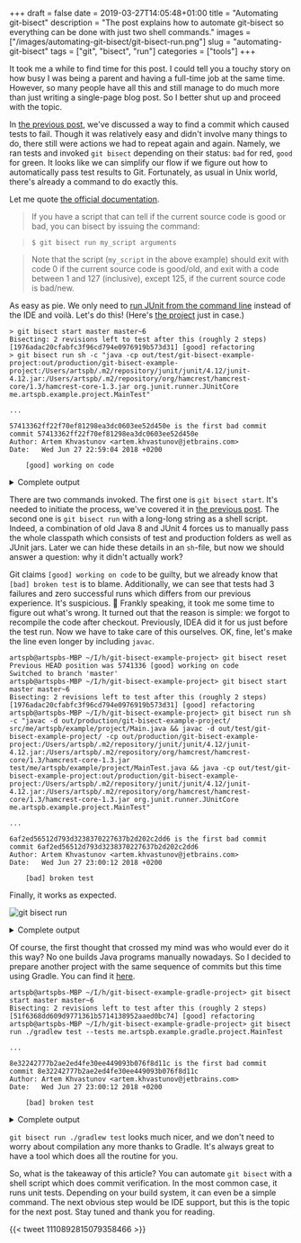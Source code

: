 +++ 
draft = false
date = 2019-03-27T14:05:48+01:00
title = "Automating git-bisect"
description = "The post explains how to automate git-bisect so everything can be done with just two shell commands."
images = ["/images/automating-git-bisect/git-bisect-run.png"]
slug = "automating-git-bisect" 
tags = ["git", "bisect", "run"]
categories = ["tools"]
+++

It took me a while to find time for this post. I could tell you a touchy story on how busy I was being a parent and having a full-time job at the same time. However, so many people have all this and still manage to do much more than just writing a single-page blog post. So I better shut up and proceed with the topic.

In [the previous post](/posts/git-bisect-to-the-rescue/), we've discussed a way to find a commit which caused tests to fail. Though it was relatively easy and didn't involve many things to do, there still were actions we had to repeat again and again. Namely, we ran tests and invoked `git bisect` depending on their status: `bad` for red, `good` for green. It looks like we can simplify our flow if we figure out how to automatically pass test results to Git. Fortunately, as usual in Unix world, there's already a command to do exactly this.

Let me quote [the official documentation](https://git-scm.com/docs/git-bisect#_bisect_run).

>If you have a script that can tell if the current source code is good or bad, you can bisect by issuing the command:

>`$ git bisect run my_script arguments`

>Note that the script (`my_script` in the above example) should exit with code 0 if the current source code is good/old, and exit with a code between 1 and 127 (inclusive), except 125, if the current source code is bad/new.

As easy as pie. We only need to [run JUnit from the command line](https://stackoverflow.com/questions/2235276/how-to-run-junit-test-cases-from-the-command-line) instead of the IDE and voilà. Let's do this! (Here's [the project](https://github.com/artspb/git-bisect-example-project) just in case.)

```
> git bisect start master master~6
Bisecting: 2 revisions left to test after this (roughly 2 steps)
[1976adac20cfabfc3f96cd794e0976919b573d31] [good] refactoring
> git bisect run sh -c "java -cp out/test/git-bisect-example-project:out/production/git-bisect-example-project:/Users/artspb/.m2/repository/junit/junit/4.12/junit-4.12.jar:/Users/artspb/.m2/repository/org/hamcrest/hamcrest-core/1.3/hamcrest-core-1.3.jar org.junit.runner.JUnitCore me.artspb.example.project.MainTest"

...

57413362ff22f70ef81298ea3dc0603ee52d450e is the first bad commit
commit 57413362ff22f70ef81298ea3dc0603ee52d450e
Author: Artem Khvastunov <artem.khvastunov@jetbrains.com>
Date:   Wed Jun 27 22:59:04 2018 +0200

    [good] working on code
```

<details><summary>Complete output</summary>

```
artspb@artspbs-MBP ~/I/h/git-bisect-example-project> git bisect start master master~6
Bisecting: 2 revisions left to test after this (roughly 2 steps)
[1976adac20cfabfc3f96cd794e0976919b573d31] [good] refactoring
artspb@artspbs-MBP ~/I/h/git-bisect-example-project> git bisect run sh -c "java -cp out/test/git-bisect-example-project:out/production/git-bisect-example-project:/Users/artspb/.m2/repository/junit/junit/4.12/junit-4.12.jar:/Users/artspb/.m2/repository/org/hamcrest/hamcrest-core/1.3/hamcrest-core-1.3.jar org.junit.runner.JUnitCore me.artspb.example.project.MainTest"
running sh -c java -cp out/test/git-bisect-example-project:out/production/git-bisect-example-project:/Users/artspb/.m2/repository/junit/junit/4.12/junit-4.12.jar:/Users/artspb/.m2/repository/org/hamcrest/hamcrest-core/1.3/hamcrest-core-1.3.jar org.junit.runner.JUnitCore me.artspb.example.project.MainTest
JUnit version 4.12
.E
Time: 0,004
There was 1 failure:
1) main(me.artspb.example.project.MainTest)
java.lang.AssertionError
        at org.junit.Assert.fail(Assert.java:86)
        at org.junit.Assert.fail(Assert.java:95)
        at me.artspb.example.project.MainTest.main(MainTest.java:11)
        at java.base/jdk.internal.reflect.NativeMethodAccessorImpl.invoke0(Native Method)
        at java.base/jdk.internal.reflect.NativeMethodAccessorImpl.invoke(NativeMethodAccessorImpl.java:62)
        at java.base/jdk.internal.reflect.DelegatingMethodAccessorImpl.invoke(DelegatingMethodAccessorImpl.java:43)
        at java.base/java.lang.reflect.Method.invoke(Method.java:564)
        at org.junit.runners.model.FrameworkMethod$1.runReflectiveCall(FrameworkMethod.java:50)
        at org.junit.internal.runners.model.ReflectiveCallable.run(ReflectiveCallable.java:12)
        at org.junit.runners.model.FrameworkMethod.invokeExplosively(FrameworkMethod.java:47)
        at org.junit.internal.runners.statements.InvokeMethod.evaluate(InvokeMethod.java:17)
        at org.junit.runners.ParentRunner.runLeaf(ParentRunner.java:325)
        at org.junit.runners.BlockJUnit4ClassRunner.runChild(BlockJUnit4ClassRunner.java:78)
        at org.junit.runners.BlockJUnit4ClassRunner.runChild(BlockJUnit4ClassRunner.java:57)
        at org.junit.runners.ParentRunner$3.run(ParentRunner.java:290)
        at org.junit.runners.ParentRunner$1.schedule(ParentRunner.java:71)
        at org.junit.runners.ParentRunner.runChildren(ParentRunner.java:288)
        at org.junit.runners.ParentRunner.access$000(ParentRunner.java:58)
        at org.junit.runners.ParentRunner$2.evaluate(ParentRunner.java:268)
        at org.junit.runners.ParentRunner.run(ParentRunner.java:363)
        at org.junit.runners.Suite.runChild(Suite.java:128)
        at org.junit.runners.Suite.runChild(Suite.java:27)
        at org.junit.runners.ParentRunner$3.run(ParentRunner.java:290)
        at org.junit.runners.ParentRunner$1.schedule(ParentRunner.java:71)
        at org.junit.runners.ParentRunner.runChildren(ParentRunner.java:288)
        at org.junit.runners.ParentRunner.access$000(ParentRunner.java:58)
        at org.junit.runners.ParentRunner$2.evaluate(ParentRunner.java:268)
        at org.junit.runners.ParentRunner.run(ParentRunner.java:363)
        at org.junit.runner.JUnitCore.run(JUnitCore.java:137)
        at org.junit.runner.JUnitCore.run(JUnitCore.java:115)
        at org.junit.runner.JUnitCore.runMain(JUnitCore.java:77)
        at org.junit.runner.JUnitCore.main(JUnitCore.java:36)

FAILURES!!!
Tests run: 1,  Failures: 1

Bisecting: 0 revisions left to test after this (roughly 1 step)
[e19de721b9b1fb0de33233b1c480d47d6f5d915f] [good] formatting
running sh -c java -cp out/test/git-bisect-example-project:out/production/git-bisect-example-project:/Users/artspb/.m2/repository/junit/junit/4.12/junit-4.12.jar:/Users/artspb/.m2/repository/org/hamcrest/hamcrest-core/1.3/hamcrest-core-1.3.jar org.junit.runner.JUnitCore me.artspb.example.project.MainTest
JUnit version 4.12
.E
Time: 0,005
There was 1 failure:
1) main(me.artspb.example.project.MainTest)
java.lang.AssertionError
        at org.junit.Assert.fail(Assert.java:86)
        at org.junit.Assert.fail(Assert.java:95)
        at me.artspb.example.project.MainTest.main(MainTest.java:11)
        at java.base/jdk.internal.reflect.NativeMethodAccessorImpl.invoke0(Native Method)
        at java.base/jdk.internal.reflect.NativeMethodAccessorImpl.invoke(NativeMethodAccessorImpl.java:62)
        at java.base/jdk.internal.reflect.DelegatingMethodAccessorImpl.invoke(DelegatingMethodAccessorImpl.java:43)
        at java.base/java.lang.reflect.Method.invoke(Method.java:564)
        at org.junit.runners.model.FrameworkMethod$1.runReflectiveCall(FrameworkMethod.java:50)
        at org.junit.internal.runners.model.ReflectiveCallable.run(ReflectiveCallable.java:12)
        at org.junit.runners.model.FrameworkMethod.invokeExplosively(FrameworkMethod.java:47)
        at org.junit.internal.runners.statements.InvokeMethod.evaluate(InvokeMethod.java:17)
        at org.junit.runners.ParentRunner.runLeaf(ParentRunner.java:325)
        at org.junit.runners.BlockJUnit4ClassRunner.runChild(BlockJUnit4ClassRunner.java:78)
        at org.junit.runners.BlockJUnit4ClassRunner.runChild(BlockJUnit4ClassRunner.java:57)
        at org.junit.runners.ParentRunner$3.run(ParentRunner.java:290)
        at org.junit.runners.ParentRunner$1.schedule(ParentRunner.java:71)
        at org.junit.runners.ParentRunner.runChildren(ParentRunner.java:288)
        at org.junit.runners.ParentRunner.access$000(ParentRunner.java:58)
        at org.junit.runners.ParentRunner$2.evaluate(ParentRunner.java:268)
        at org.junit.runners.ParentRunner.run(ParentRunner.java:363)
        at org.junit.runners.Suite.runChild(Suite.java:128)
        at org.junit.runners.Suite.runChild(Suite.java:27)
        at org.junit.runners.ParentRunner$3.run(ParentRunner.java:290)
        at org.junit.runners.ParentRunner$1.schedule(ParentRunner.java:71)
        at org.junit.runners.ParentRunner.runChildren(ParentRunner.java:288)
        at org.junit.runners.ParentRunner.access$000(ParentRunner.java:58)
        at org.junit.runners.ParentRunner$2.evaluate(ParentRunner.java:268)
        at org.junit.runners.ParentRunner.run(ParentRunner.java:363)
        at org.junit.runner.JUnitCore.run(JUnitCore.java:137)
        at org.junit.runner.JUnitCore.run(JUnitCore.java:115)
        at org.junit.runner.JUnitCore.runMain(JUnitCore.java:77)
        at org.junit.runner.JUnitCore.main(JUnitCore.java:36)

FAILURES!!!
Tests run: 1,  Failures: 1

Bisecting: 0 revisions left to test after this (roughly 0 steps)
[57413362ff22f70ef81298ea3dc0603ee52d450e] [good] working on code
running sh -c java -cp out/test/git-bisect-example-project:out/production/git-bisect-example-project:/Users/artspb/.m2/repository/junit/junit/4.12/junit-4.12.jar:/Users/artspb/.m2/repository/org/hamcrest/hamcrest-core/1.3/hamcrest-core-1.3.jar org.junit.runner.JUnitCore me.artspb.example.project.MainTest
JUnit version 4.12
.E
Time: 0,004
There was 1 failure:
1) main(me.artspb.example.project.MainTest)
java.lang.AssertionError
        at org.junit.Assert.fail(Assert.java:86)
        at org.junit.Assert.fail(Assert.java:95)
        at me.artspb.example.project.MainTest.main(MainTest.java:11)
        at java.base/jdk.internal.reflect.NativeMethodAccessorImpl.invoke0(Native Method)
        at java.base/jdk.internal.reflect.NativeMethodAccessorImpl.invoke(NativeMethodAccessorImpl.java:62)
        at java.base/jdk.internal.reflect.DelegatingMethodAccessorImpl.invoke(DelegatingMethodAccessorImpl.java:43)
        at java.base/java.lang.reflect.Method.invoke(Method.java:564)
        at org.junit.runners.model.FrameworkMethod$1.runReflectiveCall(FrameworkMethod.java:50)
        at org.junit.internal.runners.model.ReflectiveCallable.run(ReflectiveCallable.java:12)
        at org.junit.runners.model.FrameworkMethod.invokeExplosively(FrameworkMethod.java:47)
        at org.junit.internal.runners.statements.InvokeMethod.evaluate(InvokeMethod.java:17)
        at org.junit.runners.ParentRunner.runLeaf(ParentRunner.java:325)
        at org.junit.runners.BlockJUnit4ClassRunner.runChild(BlockJUnit4ClassRunner.java:78)
        at org.junit.runners.BlockJUnit4ClassRunner.runChild(BlockJUnit4ClassRunner.java:57)
        at org.junit.runners.ParentRunner$3.run(ParentRunner.java:290)
        at org.junit.runners.ParentRunner$1.schedule(ParentRunner.java:71)
        at org.junit.runners.ParentRunner.runChildren(ParentRunner.java:288)
        at org.junit.runners.ParentRunner.access$000(ParentRunner.java:58)
        at org.junit.runners.ParentRunner$2.evaluate(ParentRunner.java:268)
        at org.junit.runners.ParentRunner.run(ParentRunner.java:363)
        at org.junit.runners.Suite.runChild(Suite.java:128)
        at org.junit.runners.Suite.runChild(Suite.java:27)
        at org.junit.runners.ParentRunner$3.run(ParentRunner.java:290)
        at org.junit.runners.ParentRunner$1.schedule(ParentRunner.java:71)
        at org.junit.runners.ParentRunner.runChildren(ParentRunner.java:288)
        at org.junit.runners.ParentRunner.access$000(ParentRunner.java:58)
        at org.junit.runners.ParentRunner$2.evaluate(ParentRunner.java:268)
        at org.junit.runners.ParentRunner.run(ParentRunner.java:363)
        at org.junit.runner.JUnitCore.run(JUnitCore.java:137)
        at org.junit.runner.JUnitCore.run(JUnitCore.java:115)
        at org.junit.runner.JUnitCore.runMain(JUnitCore.java:77)
        at org.junit.runner.JUnitCore.main(JUnitCore.java:36)

FAILURES!!!
Tests run: 1,  Failures: 1

57413362ff22f70ef81298ea3dc0603ee52d450e is the first bad commit
commit 57413362ff22f70ef81298ea3dc0603ee52d450e
Author: Artem Khvastunov <artem.khvastunov@jetbrains.com>
Date:   Wed Jun 27 22:59:04 2018 +0200

    [good] working on code

:040000 040000 f391b6fb5636f010c84a4d37baa8e4986e3216bc 500a60aec97a57a2f8d4c81e7b1124721aa15bac M      src
bisect run success
```
</details>

There are two commands invoked. The first one is `git bisect start`. It's needed to initiate the process, we've covered it in [the previous post](/posts/git-bisect-to-the-rescue/). The second one is `git bisect run` with a long-long string as a shell script. Indeed, a combination of old Java 8 and JUnit 4 forces us to manually pass the whole classpath which consists of test and production folders as well as JUnit jars. Later we can hide these details in an `sh`-file, but now we should answer a question: why it didn't actually work?

Git claims `[good] working on code` to be guilty, but we already know that `[bad] broken test` is to blame. Additionally, we can see that tests had 3 failures and zero successful runs which differs from our previous experience. It's suspicious. 🤔 Frankly speaking, it took me some time to figure out what's wrong. It turned out that the reason is simple: we forgot to recompile the code after checkout. Previously, IDEA did it for us just before the test run. Now we have to take care of this ourselves. OK, fine, let's make the line even longer by including `javac`.

```
artspb@artspbs-MBP ~/I/h/git-bisect-example-project> git bisect reset
Previous HEAD position was 5741336 [good] working on code
Switched to branch 'master'
artspb@artspbs-MBP ~/I/h/git-bisect-example-project> git bisect start master master~6
Bisecting: 2 revisions left to test after this (roughly 2 steps)
[1976adac20cfabfc3f96cd794e0976919b573d31] [good] refactoring
artspb@artspbs-MBP ~/I/h/git-bisect-example-project> git bisect run sh -c "javac -d out/production/git-bisect-example-project/ src/me/artspb/example/project/Main.java && javac -d out/test/git-bisect-example-project/ -cp out/production/git-bisect-example-project:/Users/artspb/.m2/repository/junit/junit/4.12/junit-4.12.jar:/Users/artspb/.m2/repository/org/hamcrest/hamcrest-core/1.3/hamcrest-core-1.3.jar test/me/artspb/example/project/MainTest.java && java -cp out/test/git-bisect-example-project:out/production/git-bisect-example-project:/Users/artspb/.m2/repository/junit/junit/4.12/junit-4.12.jar:/Users/artspb/.m2/repository/org/hamcrest/hamcrest-core/1.3/hamcrest-core-1.3.jar org.junit.runner.JUnitCore me.artspb.example.project.MainTest"

...

6af2ed56512d793d3238370227637b2d202c2dd6 is the first bad commit
commit 6af2ed56512d793d3238370227637b2d202c2dd6
Author: Artem Khvastunov <artem.khvastunov@jetbrains.com>
Date:   Wed Jun 27 23:00:12 2018 +0200

    [bad] broken test
```

Finally, it works as expected.

![git bisect run](/images/automating-git-bisect/git-bisect-run.png)

<details><summary>Complete output</summary>

```
artspb@artspbs-MBP ~/I/h/git-bisect-example-project> git bisect reset
Previous HEAD position was 5741336 [good] working on code
Switched to branch 'master'
artspb@artspbs-MBP ~/I/h/git-bisect-example-project> git bisect start master master~6
Bisecting: 2 revisions left to test after this (roughly 2 steps)
[1976adac20cfabfc3f96cd794e0976919b573d31] [good] refactoring
artspb@artspbs-MBP ~/I/h/git-bisect-example-project> git bisect run sh -c "javac -d out/production/git-bisect-example-project/ src/me/artspb/example/project/Main.java && javac -d out/test/git-bisect-example-project/ -cp out/production/git-bisect-example-project:/Users/artspb/.m2/repository/junit/junit/4.12/junit-4.12.jar:/Users/artspb/.m2/repository/org/hamcrest/hamcrest-core/1.3/hamcrest-core-1.3.jar test/me/artspb/example/project/MainTest.java && java -cp out/test/git-bisect-example-project:out/production/git-bisect-example-project:/Users/artspb/.m2/repository/junit/junit/4.12/junit-4.12.jar:/Users/artspb/.m2/repository/org/hamcrest/hamcrest-core/1.3/hamcrest-core-1.3.jar org.junit.runner.JUnitCore me.artspb.example.project.MainTest"
running sh -c javac -d out/production/git-bisect-example-project/ src/me/artspb/example/project/Main.java && javac -d out/test/git-bisect-example-project/ -cp out/production/git-bisect-example-project:/Users/artspb/.m2/repository/junit/junit/4.12/junit-4.12.jar:/Users/artspb/.m2/repository/org/hamcrest/hamcrest-core/1.3/hamcrest-core-1.3.jar test/me/artspb/example/project/MainTest.java && java -cp out/test/git-bisect-example-project:out/production/git-bisect-example-project:/Users/artspb/.m2/repository/junit/junit/4.12/junit-4.12.jar:/Users/artspb/.m2/repository/org/hamcrest/hamcrest-core/1.3/hamcrest-core-1.3.jar org.junit.runner.JUnitCore me.artspb.example.project.MainTest
JUnit version 4.12
.
Time: 0,004

OK (1 test)

Bisecting: 0 revisions left to test after this (roughly 1 step)
[ddd097e9a2968c5704d90b802eabfda02706607d] [bad] format string
running sh -c javac -d out/production/git-bisect-example-project/ src/me/artspb/example/project/Main.java && javac -d out/test/git-bisect-example-project/ -cp out/production/git-bisect-example-project:/Users/artspb/.m2/repository/junit/junit/4.12/junit-4.12.jar:/Users/artspb/.m2/repository/org/hamcrest/hamcrest-core/1.3/hamcrest-core-1.3.jar test/me/artspb/example/project/MainTest.java && java -cp out/test/git-bisect-example-project:out/production/git-bisect-example-project:/Users/artspb/.m2/repository/junit/junit/4.12/junit-4.12.jar:/Users/artspb/.m2/repository/org/hamcrest/hamcrest-core/1.3/hamcrest-core-1.3.jar org.junit.runner.JUnitCore me.artspb.example.project.MainTest
JUnit version 4.12
.E
Time: 0,005
There was 1 failure:
1) main(me.artspb.example.project.MainTest)
java.lang.AssertionError
        at org.junit.Assert.fail(Assert.java:86)
        at org.junit.Assert.fail(Assert.java:95)
        at me.artspb.example.project.MainTest.main(MainTest.java:11)
        at java.base/jdk.internal.reflect.NativeMethodAccessorImpl.invoke0(Native Method)
        at java.base/jdk.internal.reflect.NativeMethodAccessorImpl.invoke(NativeMethodAccessorImpl.java:62)
        at java.base/jdk.internal.reflect.DelegatingMethodAccessorImpl.invoke(DelegatingMethodAccessorImpl.java:43)
        at java.base/java.lang.reflect.Method.invoke(Method.java:564)
        at org.junit.runners.model.FrameworkMethod$1.runReflectiveCall(FrameworkMethod.java:50)
        at org.junit.internal.runners.model.ReflectiveCallable.run(ReflectiveCallable.java:12)
        at org.junit.runners.model.FrameworkMethod.invokeExplosively(FrameworkMethod.java:47)
        at org.junit.internal.runners.statements.InvokeMethod.evaluate(InvokeMethod.java:17)
        at org.junit.runners.ParentRunner.runLeaf(ParentRunner.java:325)
        at org.junit.runners.BlockJUnit4ClassRunner.runChild(BlockJUnit4ClassRunner.java:78)
        at org.junit.runners.BlockJUnit4ClassRunner.runChild(BlockJUnit4ClassRunner.java:57)
        at org.junit.runners.ParentRunner$3.run(ParentRunner.java:290)
        at org.junit.runners.ParentRunner$1.schedule(ParentRunner.java:71)
        at org.junit.runners.ParentRunner.runChildren(ParentRunner.java:288)
        at org.junit.runners.ParentRunner.access$000(ParentRunner.java:58)
        at org.junit.runners.ParentRunner$2.evaluate(ParentRunner.java:268)
        at org.junit.runners.ParentRunner.run(ParentRunner.java:363)
        at org.junit.runners.Suite.runChild(Suite.java:128)
        at org.junit.runners.Suite.runChild(Suite.java:27)
        at org.junit.runners.ParentRunner$3.run(ParentRunner.java:290)
        at org.junit.runners.ParentRunner$1.schedule(ParentRunner.java:71)
        at org.junit.runners.ParentRunner.runChildren(ParentRunner.java:288)
        at org.junit.runners.ParentRunner.access$000(ParentRunner.java:58)
        at org.junit.runners.ParentRunner$2.evaluate(ParentRunner.java:268)
        at org.junit.runners.ParentRunner.run(ParentRunner.java:363)
        at org.junit.runner.JUnitCore.run(JUnitCore.java:137)
        at org.junit.runner.JUnitCore.run(JUnitCore.java:115)
        at org.junit.runner.JUnitCore.runMain(JUnitCore.java:77)
        at org.junit.runner.JUnitCore.main(JUnitCore.java:36)

FAILURES!!!
Tests run: 1,  Failures: 1

Bisecting: 0 revisions left to test after this (roughly 0 steps)
[6af2ed56512d793d3238370227637b2d202c2dd6] [bad] broken test
running sh -c javac -d out/production/git-bisect-example-project/ src/me/artspb/example/project/Main.java && javac -d out/test/git-bisect-example-project/ -cp out/production/git-bisect-example-project:/Users/artspb/.m2/repository/junit/junit/4.12/junit-4.12.jar:/Users/artspb/.m2/repository/org/hamcrest/hamcrest-core/1.3/hamcrest-core-1.3.jar test/me/artspb/example/project/MainTest.java && java -cp out/test/git-bisect-example-project:out/production/git-bisect-example-project:/Users/artspb/.m2/repository/junit/junit/4.12/junit-4.12.jar:/Users/artspb/.m2/repository/org/hamcrest/hamcrest-core/1.3/hamcrest-core-1.3.jar org.junit.runner.JUnitCore me.artspb.example.project.MainTest
JUnit version 4.12
.E
Time: 0,004
There was 1 failure:
1) main(me.artspb.example.project.MainTest)
java.lang.AssertionError
        at org.junit.Assert.fail(Assert.java:86)
        at org.junit.Assert.fail(Assert.java:95)
        at me.artspb.example.project.MainTest.main(MainTest.java:11)
        at java.base/jdk.internal.reflect.NativeMethodAccessorImpl.invoke0(Native Method)
        at java.base/jdk.internal.reflect.NativeMethodAccessorImpl.invoke(NativeMethodAccessorImpl.java:62)
        at java.base/jdk.internal.reflect.DelegatingMethodAccessorImpl.invoke(DelegatingMethodAccessorImpl.java:43)
        at java.base/java.lang.reflect.Method.invoke(Method.java:564)
        at org.junit.runners.model.FrameworkMethod$1.runReflectiveCall(FrameworkMethod.java:50)
        at org.junit.internal.runners.model.ReflectiveCallable.run(ReflectiveCallable.java:12)
        at org.junit.runners.model.FrameworkMethod.invokeExplosively(FrameworkMethod.java:47)
        at org.junit.internal.runners.statements.InvokeMethod.evaluate(InvokeMethod.java:17)
        at org.junit.runners.ParentRunner.runLeaf(ParentRunner.java:325)
        at org.junit.runners.BlockJUnit4ClassRunner.runChild(BlockJUnit4ClassRunner.java:78)
        at org.junit.runners.BlockJUnit4ClassRunner.runChild(BlockJUnit4ClassRunner.java:57)
        at org.junit.runners.ParentRunner$3.run(ParentRunner.java:290)
        at org.junit.runners.ParentRunner$1.schedule(ParentRunner.java:71)
        at org.junit.runners.ParentRunner.runChildren(ParentRunner.java:288)
        at org.junit.runners.ParentRunner.access$000(ParentRunner.java:58)
        at org.junit.runners.ParentRunner$2.evaluate(ParentRunner.java:268)
        at org.junit.runners.ParentRunner.run(ParentRunner.java:363)
        at org.junit.runners.Suite.runChild(Suite.java:128)
        at org.junit.runners.Suite.runChild(Suite.java:27)
        at org.junit.runners.ParentRunner$3.run(ParentRunner.java:290)
        at org.junit.runners.ParentRunner$1.schedule(ParentRunner.java:71)
        at org.junit.runners.ParentRunner.runChildren(ParentRunner.java:288)
        at org.junit.runners.ParentRunner.access$000(ParentRunner.java:58)
        at org.junit.runners.ParentRunner$2.evaluate(ParentRunner.java:268)
        at org.junit.runners.ParentRunner.run(ParentRunner.java:363)
        at org.junit.runner.JUnitCore.run(JUnitCore.java:137)
        at org.junit.runner.JUnitCore.run(JUnitCore.java:115)
        at org.junit.runner.JUnitCore.runMain(JUnitCore.java:77)
        at org.junit.runner.JUnitCore.main(JUnitCore.java:36)

FAILURES!!!
Tests run: 1,  Failures: 1

6af2ed56512d793d3238370227637b2d202c2dd6 is the first bad commit
commit 6af2ed56512d793d3238370227637b2d202c2dd6
Author: Artem Khvastunov <artem.khvastunov@jetbrains.com>
Date:   Wed Jun 27 23:00:12 2018 +0200

    [bad] broken test

:040000 040000 fcf4a50dd84202a904f222087e7b9094afe1990c e1e2242e1ea3d45979dabbfda309fc64db33aab6 M      test
bisect run success
```
</details>

Of course, the first thought that crossed my mind was who would ever do it this way? No one builds Java programs manually nowadays. So I decided to prepare another project with the same sequence of commits but this time using Gradle. You can find it [here](https://github.com/artspb/git-bisect-example-gradle-project).

```
artspb@artspbs-MBP ~/I/h/git-bisect-example-gradle-project> git bisect start master master~6
Bisecting: 2 revisions left to test after this (roughly 2 steps)
[51f6368dd609d9771361b5714138952aaed0bc74] [good] refactoring
artspb@artspbs-MBP ~/I/h/git-bisect-example-gradle-project> git bisect run ./gradlew test --tests me.artspb.example.gradle.project.MainTest

...

8e32242777b2ae2ed4fe30ee449093b076f8d11c is the first bad commit
commit 8e32242777b2ae2ed4fe30ee449093b076f8d11c
Author: Artem Khvastunov <artem.khvastunov@jetbrains.com>
Date:   Wed Jun 27 23:00:12 2018 +0200

    [bad] broken test
```

<details><summary>Complete output</summary>

```
artspb@artspbs-MBP ~/I/h/git-bisect-example-gradle-project> git bisect start master master~6
Bisecting: 2 revisions left to test after this (roughly 2 steps)
[51f6368dd609d9771361b5714138952aaed0bc74] [good] refactoring
artspb@artspbs-MBP ~/I/h/git-bisect-example-gradle-project> git bisect run ./gradlew test --tests me.artspb.example.gradle.project.MainTest
running ./gradlew test --tests me.artspb.example.gradle.project.MainTest

BUILD SUCCESSFUL in 1s
3 actionable tasks: 3 executed
Bisecting: 0 revisions left to test after this (roughly 1 step)
[4c02aabd8b8fae82eb51bdb171670e104017109b] [bad] format string
running ./gradlew test --tests me.artspb.example.gradle.project.MainTest

> Task :test FAILED

me.artspb.example.gradle.project.MainTest > main FAILED
    java.lang.AssertionError at MainTest.java:11

1 test completed, 1 failed

FAILURE: Build failed with an exception.

* What went wrong:
Execution failed for task ':test'.
> There were failing tests. See the report at: file:///Users/artspb/IdeaProjects/hackathon18/git-bisect-example-gradle-project/build/reports/tests/test/index.html

* Try:
Run with --stacktrace option to get the stack trace. Run with --info or --debug option to get more log output. Run with --scan to get full insights.

* Get more help at https://help.gradle.org

BUILD FAILED in 1s
3 actionable tasks: 3 executed
Bisecting: 0 revisions left to test after this (roughly 0 steps)
[8e32242777b2ae2ed4fe30ee449093b076f8d11c] [bad] broken test
running ./gradlew test --tests me.artspb.example.gradle.project.MainTest

> Task :test FAILED

me.artspb.example.gradle.project.MainTest > main FAILED
    java.lang.AssertionError at MainTest.java:11

1 test completed, 1 failed

FAILURE: Build failed with an exception.

* What went wrong:
Execution failed for task ':test'.
> There were failing tests. See the report at: file:///Users/artspb/IdeaProjects/hackathon18/git-bisect-example-gradle-project/build/reports/tests/test/index.html

* Try:
Run with --stacktrace option to get the stack trace. Run with --info or --debug option to get more log output. Run with --scan to get full insights.

* Get more help at https://help.gradle.org

BUILD FAILED in 1s
3 actionable tasks: 2 executed, 1 up-to-date
8e32242777b2ae2ed4fe30ee449093b076f8d11c is the first bad commit
commit 8e32242777b2ae2ed4fe30ee449093b076f8d11c
Author: Artem Khvastunov <artem.khvastunov@jetbrains.com>
Date:   Wed Jun 27 23:00:12 2018 +0200

    [bad] broken test

:040000 040000 6aca373af87a2ba6c681414c947e14cc69cbd00b 5c061137438887adbee74077ffab77477ce7d607 M      src
bisect run success
```
</details>

`git bisect run ./gradlew test` looks much nicer, and we don't need to worry about compilation any more thanks to Gradle. It's always great to have a tool which does all the routine for you.

So, what is the takeaway of this article? You can automate `git bisect` with a shell script which does commit verification. In the most common case, it runs unit tests. Depending on your build system, it can even be a simple command. The next obvious step would be IDE support, but this is the topic for the next post. Stay tuned and thank you for reading.

{{< tweet 1110892815079358466 >}}

